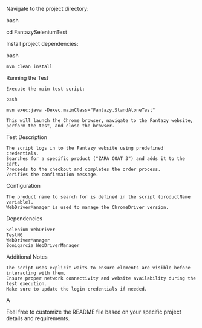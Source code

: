 Navigate to the project directory:

bash

cd FantazySeleniumTest

Install project dependencies:

bash

    mvn clean install

Running the Test

    Execute the main test script:

    bash

    mvn exec:java -Dexec.mainClass="Fantazy.StandAloneTest"

    This will launch the Chrome browser, navigate to the Fantazy website, perform the test, and close the browser.

Test Description

    The script logs in to the Fantazy website using predefined credentials.
    Searches for a specific product ("ZARA COAT 3") and adds it to the cart.
    Proceeds to the checkout and completes the order process.
    Verifies the confirmation message.

Configuration

    The product name to search for is defined in the script (productName variable).
    WebDriverManager is used to manage the ChromeDriver version.

Dependencies

    Selenium WebDriver
    TestNG
    WebDriverManager
    Bonigarcia WebDriverManager

Additional Notes

    The script uses explicit waits to ensure elements are visible before interacting with them.
    Ensure proper network connectivity and website availability during the test execution.
    Make sure to update the login credentials if needed.

A

Feel free to customize the README file based on your specific project details and requirements.




